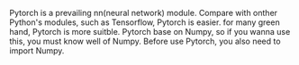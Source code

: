 
  Pytorch is a prevailing nn(neural network) module. Compare with onther Python's modules, such as Tensorflow, Pytorch is easier. for many green hand, Pytorch is more suitble.
  Pytorch base on Numpy, so if you wanna use this, you must know well of Numpy. Before use Pytorch, you also need to import Numpy.

